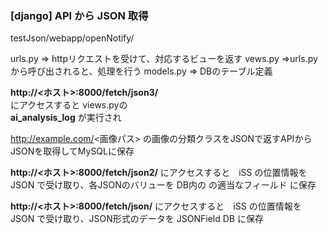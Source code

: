 ### [django] API から JSON 取得 

testJson/webapp/openNotify/

urls.py => httpリクエストを受けて、対応するビューを返す
vews.py =>urls.pyから呼び出されると、処理を行う
models.py => DBのテーブル定義


**http://<ホスト>:8000/fetch/json3/**  
にアクセスすると
views.pyの  
**ai_analysis_log**
が実行され

http://example.com/<画像パス>
の画像の分類クラスをJSONで返すAPIからJSONを取得してMySQLに保存


**http://<ホスト>:8000/fetch/json2/**
にアクセスすると　iSS の位置情報を JSON で受け取り、各JSONのバリューを DB内の の適当なフィールド に保存

**http://<ホスト>:8000/fetch/json/**
にアクセスすると　iSS の位置情報を JSON で受け取り、JSON形式のデータを JSONField DB に保存
